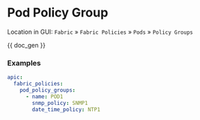 # Pod Policy Group

Location in GUI:
`Fabric` » `Fabric Policies` » `Pods` » `Policy Groups`


{{ doc_gen }}

### Examples

```yaml
apic:
  fabric_policies:
    pod_policy_groups:
      - name: POD1
        snmp_policy: SNMP1
        date_time_policy: NTP1
```
